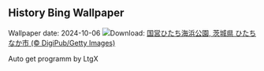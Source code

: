 ## History Bing Wallpaper
Wallpaper date: 2024-10-06
![](https://www.bing.com/th?id=OHR.KochiaJapan_JA-JP5196113182_UHD.jpg&w=1000)Download: [国営ひたち海浜公園, 茨城県 ひたちなか市 (© DigiPub/Getty Images)](https://www.bing.com/th?id=OHR.KochiaJapan_JA-JP5196113182_UHD.jpg)

Auto get programm by LtgX

